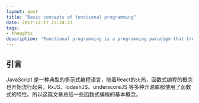 ```yaml
---
layout: post
title: "Basic concepts of functional programming"
date: 2017-12-17 23:24:23
tags:
- thoughts
description: "Functional programming is a programming paradigm that treats computation as the evaluation of mathematical functions and avoids changing-state and mutable data. It is a declarative programming paradigm, which means programming is done with expressions or declarations instead of statements."
---
```


## 引言

JavaScript 是一种典型的多范式编程语言，随着React的火热，函数式编程的概念也开始流行起来，RxJS、lodashJS、underscoreJS 等多种开源库都使用了函数式的特性。所以这篇文章总结一些函数式编程的基本概念。

